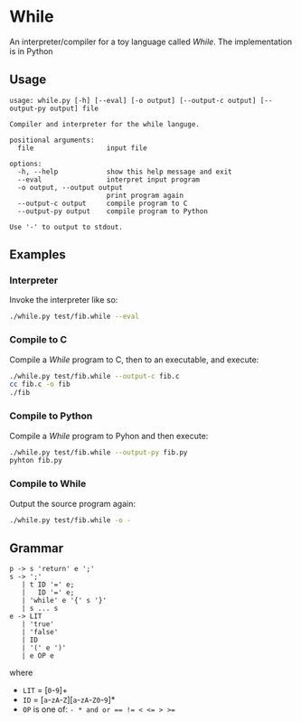 # While

An interpreter/compiler for a toy language called *While*.
The implementation is in Python

## Usage

```
usage: while.py [-h] [--eval] [-o output] [--output-c output] [--output-py output] file

Compiler and interpreter for the while languge.

positional arguments:
  file                  input file

options:
  -h, --help            show this help message and exit
  --eval                interpret input program
  -o output, --output output
                        print program again
  --output-c output     compile program to C
  --output-py output    compile program to Python

Use '-' to output to stdout.
```

## Examples

### Interpreter

Invoke the interpreter like so:
```sh
./while.py test/fib.while --eval
```

### Compile to C

Compile a *While* program to C, then to an executable, and execute:
```sh
./while.py test/fib.while --output-c fib.c
cc fib.c -o fib
./fib
```

### Compile to Python

Compile a *While* program to Pyhon and then execute:
```sh
./while.py test/fib.while --output-py fib.py
pyhton fib.py
```

### Compile to While

Output the source program again:
```sh
./while.py test/fib.while -o -
```

## Grammar

```enbf
p -> s 'return' e ';'
s -> ';'
   | t ID '=' e;
   |   ID '=' e;
   | 'while' e '{' s '}'
   | s ... s
e -> LIT
   | 'true'
   | 'false'
   | ID
   | '(' e ')'
   | e OP e
```
where
* `LIT` = [`0`-`9`]+
* `ID` = [`a`-`zA`-`Z`][`a`-`zA`-`Z0`-`9`]*
* `OP` is one of: `- * and or == != < <= > >=`
```

